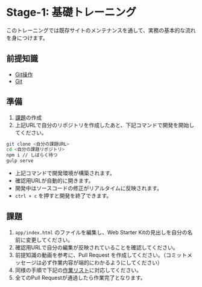# Stage-1: 基礎トレーニング

このトレーニングでは既存サイトのメンテナンスを通して、実務の基本的な流れを身につけます。

## 前提知識

- [Git操作](https://drive.google.com/drive/u/0/folders/0BwhcbXxSdjGibFRtZDlFcFBmV1E)
- [Git](https://docs.update.jp/develop/git.html)

## 準備

1. [課題](https://classroom.github.com/a/aK4sv0P7)の作成
2. 上記URLで自分のリポジトリを作成したあと、下記コマンドで開発を開始してください。

```bash
git clone <自分の課題URL>
cd <自分の課題リポジトリ>
npm i // しばらく待つ
gulp serve
```

- 上記コマンドで開発環境が構築されます。
- 確認用URLが自動的に開きます。
- 開発中はソースコードの修正がリアルタイムに反映されます。
- `ctrl + c` を押すと開発を終了できます。

## 課題

1. `app/index.html` のファイルを編集し、Web Starter Kitの見出しを自分の名前に変更してください。
2. 確認用URLで自分の編集が反映されていることを確認してください。
3. 前提知識の動画を参考に、Pull Request を作成してください。（コミットメッセージは必ず作業内容が端的にわかるようにしてください）
4. 同様の手順で下記の[作業リスト]()に対応してください。
5. 全てのPull Requestが通過したら作業完了となります。

